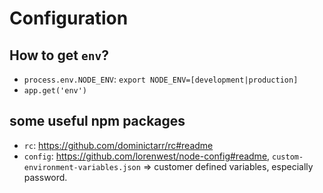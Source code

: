 # Configuration

## How to get `env`?
- `process.env.NODE_ENV`: `export NODE_ENV=[development|production]`
- `app.get('env')`

## some useful npm packages
- `rc`: https://github.com/dominictarr/rc#readme
- `config`: https://github.com/lorenwest/node-config#readme, `custom-environment-variables.json` => customer defined variables, especially password.
